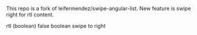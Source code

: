 This repo is a fork of leifermendez/swipe-angular-list.
New feature is swipe right for rtl content. 


rtl	(boolean) false	boolean swipe to right
